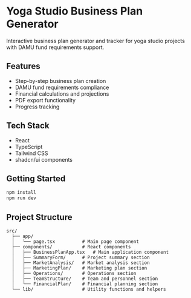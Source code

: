 # Yoga Studio Business Plan Generator

Interactive business plan generator and tracker for yoga studio projects with DAMU fund requirements support.

## Features

- Step-by-step business plan creation
- DAMU fund requirements compliance
- Financial calculations and projections
- PDF export functionality
- Progress tracking

## Tech Stack

- React
- TypeScript
- Tailwind CSS
- shadcn/ui components

## Getting Started

```bash
npm install
npm run dev
```

## Project Structure

```
src/
  ├── app/
  │   └── page.tsx          # Main page component
  ├── components/           # React components
  │   ├── BusinessPlanApp.tsx   # Main application component
  │   ├── SummaryForm/      # Project summary section
  │   ├── MarketAnalysis/   # Market analysis section
  │   ├── MarketingPlan/    # Marketing plan section
  │   ├── Operations/       # Operations section
  │   ├── TeamStructure/    # Team and personnel section
  │   └── FinancialPlan/    # Financial planning section
  └── lib/                  # Utility functions and helpers
```
